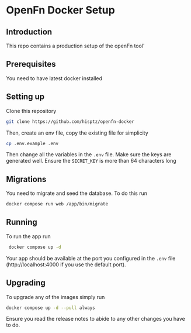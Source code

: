 # OpenFn Docker Setup

## Introduction

This repo contains a production setup of the openFn tool'

## Prerequisites

You need to have latest docker installed

## Setting up

Clone this repository

```bash
git clone https://github.com/hisptz/openfn-docker
```

Then, create an env file, copy the existing file for simplicity

```bash
cp .env.example .env
```

Then change all the variables in the `.env` file. Make sure the keys are generated well. Ensure the `SECRET_KEY` is more
than 64 characters long

## Migrations
You need to migrate and seed the database. To do this run 

```bash
docker compose run web /app/bin/migrate
```

## Running

To run the app run

```bash
 docker compose up -d 
```

Your app should be available at the port you configured in the `.env` file (http://localhost:4000 if you use the default
port).

## Upgrading

To upgrade any of the images simply run 
```bash 
docker compose up -d --pull always
```
Ensure you read the release notes to abide to any other changes you have to do.

